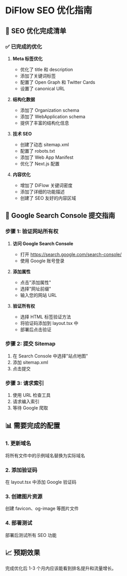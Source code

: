 # DiFlow SEO 优化指南

## 🎯 SEO 优化完成清单

### ✅ 已完成的优化

1. **Meta 标签优化**

   - 优化了 title 和 description
   - 添加了关键词标签
   - 配置了 Open Graph 和 Twitter Cards
   - 设置了 canonical URL

2. **结构化数据**

   - 添加了 Organization schema
   - 添加了 WebApplication schema
   - 提供了丰富的结构化信息

3. **技术 SEO**

   - 创建了动态 sitemap.xml
   - 配置了 robots.txt
   - 添加了 Web App Manifest
   - 优化了 Next.js 配置

4. **内容优化**
   - 增加了 DiFlow 关键词密度
   - 添加了详细的功能描述
   - 创建了 SEO 友好的内容区域

## 🚀 Google Search Console 提交指南

### 步骤 1: 验证网站所有权

1. **访问 Google Search Console**

   - 打开 https://search.google.com/search-console/
   - 使用 Google 账号登录

2. **添加属性**

   - 点击"添加属性"
   - 选择"网址前缀"
   - 输入您的网站 URL

3. **验证所有权**
   - 选择 HTML 标签验证方法
   - 将验证码添加到 layout.tsx 中
   - 部署后点击验证

### 步骤 2: 提交 Sitemap

1. 在 Search Console 中选择"站点地图"
2. 添加 sitemap.xml
3. 点击提交

### 步骤 3: 请求索引

1. 使用 URL 检查工具
2. 请求编入索引
3. 等待 Google 爬取

## 📊 需要完成的配置

### 1. 更新域名

将所有文件中的示例域名替换为实际域名

### 2. 添加验证码

在 layout.tsx 中添加 Google 验证码

### 3. 创建图片资源

创建 favicon、og-image 等图片文件

### 4. 部署测试

部署后测试所有 SEO 功能

## 📈 预期效果

完成优化后 1-3 个月内应该能看到排名提升和流量增长。
